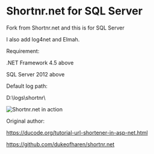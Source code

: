 # Shortnr.net for SQL Server
Fork from Shortnr.net and this is for SQL Server

I also add log4net and Elmah.

Requirement:

.NET Framework 4.5 above

SQL Server 2012 above

Default log path:

D:\logs\shortnr\

![Shortnr.net in action](/screen.png)

Original author:

https://ducode.org/tutorial-url-shortener-in-asp-net.html

https://github.com/dukeofharen/shortnr.net
